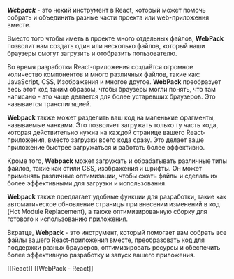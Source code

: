 ***Webpack*** - это некий инструмент в React, который может помочь собрать и объединить разные части проекта или web-приложения вместе. 

Вместо того чтобы иметь в проекте много отдельных файлов, **WebPack** позволит нам создать один или несколько файлов, который наши браузеры смогут загрузить и отобразить пользователю.

Во время разработки React-приложения создаётся огромное количество компонентов и много различных файлов, такие как:
JavaScript, CSS, Изображения и многое другое. 
**WebPack** преобразует весь этот код таким образом, чтобы браузеры могли понять, что там написано - это чаще делается для более устаревших браузеров. Это называется транспиляцией.

**Webpack** также может разделить ваш код на маленькие фрагменты, называемые чанками. Это позволяет загружать только ту часть кода, которая действительно нужна на каждой странице вашего React-приложения, вместо загрузки всего кода сразу. Это делает ваше приложение быстрее загружаться и работать более эффективно.

Кроме того, **Webpack** может загружать и обрабатывать различные типы файлов, такие как стили CSS, изображения и шрифты. Он может применять различные оптимизации, чтобы сжать файлы и сделать их более эффективными для загрузки и использования.

**Webpack** также предлагает удобные функции для разработки, такие как автоматическое обновление страницы при внесении изменений в код (Hot Module Replacement), а также оптимизированную сборку для готового к использованию приложения.

Вкратце, **Webpack** - это инструмент, который помогает вам собрать все файлы вашего React-приложения вместе, преобразовать код для поддержки разных браузеров, оптимизировать ресурсы и обеспечить более эффективную разработку и запуск вашего приложения.

[[React]] [[WebPack - React]]



